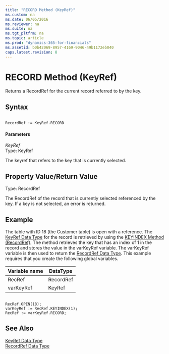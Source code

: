 ```yaml
---
title: "RECORD Method (KeyRef)"
ms.custom: na
ms.date: 06/05/2016
ms.reviewer: na
ms.suite: na
ms.tgt_pltfrm: na
ms.topic: article
ms.prod: "dynamics-365-for-financials"
ms.assetid: b0b42069-8957-4169-9046-49b1172eb040
caps.latest.revision: 8
---
```

# RECORD Method (KeyRef)
Returns a RecordRef for the current record referred to by the key.  
  
## Syntax  
  
```  
  
RecordRef := KeyRef.RECORD  
```  
  
#### Parameters  
 *KeyRef*  
 Type: KeyRef  
  
 The keyref that refers to the key that is currently selected.  
  
## Property Value/Return Value  
 Type: RecordRef  
  
 The RecordRef of the record that is currently selected referenced by the key. If a key is not selected, an error is returned.  
  
## Example  
 The table with ID 18 \(the Customer table\) is open with a reference. The [KeyRef Data Type](../datatypes/devenv-KeyRef-Data-Type.md) for the record is retrieved by using the [KEYINDEX Method \(RecordRef\)](devenv-KEYINDEX-Method-RecordRef.md). The method retrieves the key that has an index of 1 in the record and stores the value in the varKeyRef variable. The varKeyRef variable is then used to return the [RecordRef Data Type](../datatypes/devenv-RecordRef-Data-Type.md). This example requires that you create the following global variables.  
  
|Variable name|DataType|  
|-------------------|--------------|  
|RecRef|RecordRef|  
|varKeyRef|KeyRef|  
  
```  
  
RecRef.OPEN(18);  
varKeyRef := RecRef.KEYINDEX(1);  
RecRef := varKeyRef.RECORD;  
```  
  
## See Also  
 [KeyRef Data Type](../datatypes/devenv-KeyRef-Data-Type.md)   
 [RecordRef Data Type](../datatypes/devenv-RecordRef-Data-Type.md)
